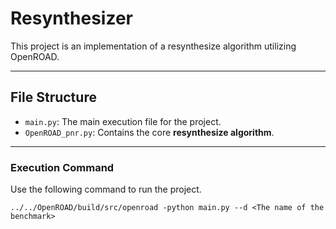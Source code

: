 # Resynthesizer 

This project is an implementation of a resynthesize algorithm utilizing OpenROAD.

---

## File Structure

* `main.py`: The main execution file for the project.
* `OpenROAD_pnr.py`: Contains the core **resynthesize algorithm**.

---

### Execution Command

Use the following command to run the project.


```
../../OpenROAD/build/src/openroad -python main.py --d <The name of the benchmark>
```
